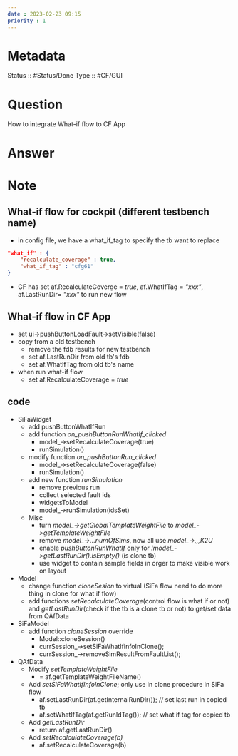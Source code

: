 ```yaml
---
date : 2023-02-23 09:15
priority : 1
---
```

# Metadata
Status :: #Status/Done
Type :: #CF/GUI 
# Question
How to integrate What-if flow to CF App
# Answer
# Note
## What-if flow for cockpit (different testbench name)
* in config file, we have a what_if_tag to specify the tb want to replace <br>
```json
"what_if" : { 
    "recalculate_coverage" : true,
    "what_if_tag" : "cfg61"
}
```
* CF has set af.RecalculateCoverge = *true*, af.WhatIfTag = *"xxx"*, af.LastRunDir= *"xxx"* to run new flow
## What-if flow in CF App
* set ui->pushButtonLoadFault->setVisible(false)
* copy from a old testbench
	* remove the fdb results for new testbench
	* set af.LastRunDir from old tb's fdb
	* set af.WhatIfTag from old tb's name
* when run what-if flow
	* set af.RecalculateCoverage = *true*
## code
* SiFaWidget
	* add pushButtonWhatIfRun
	* add function *on_pushButtonRunWhatIf_clicked*
		* model_->setRecalculateCoverage(true)
		* runSimulation()
	* modify function *on_pushButtonRun_clicked*
		* model_->setRecalculateCoverage(false)
		* runSimulation()
	* add new function *runSimulation*
		* remove previous run
		* collect selected fault ids
		* widgetsToModel
		* model_->runSimulation(idsSet)
	* Misc
		* turn *model_->getGlobalTemplateWeightFile* to *model_->getTemplateWeightFile*
		* remove *model_->...numOfSims*, now all use *model_->,,,K2U*
		* enable *pushButtonRunWhatIf* only for *!model_->getLastRunDir().isEmpty()* (is clone tb)
		* use widget to contain sample fields in orger to make visible work on layout
* Model
	* change function *cloneSesion* to virtual (SiFa flow need to do more thing in clone for what if flow)
	* add functions *setRecalculateCoverage*(control flow is what if or not) and *getLastRunDir*(check if the tb is a clone tb or not) to get/set data from QAfData
* SiFaModel
	* add function *cloneSession* override
		* Model::cloneSession()
		* currSession_->setSiFaWhatIfInfoInClone();
		* currSession_->removeSimResultFromFaultList();
* QAfData
	* Modify *setTemplateWeightFile*
		* = af.getTemplateWeightFileName()
	* Add *setSiFaWhatIfInfoInClone*; only use in clone procedure in SiFa flow
		* af.setLastRunDir(af.getInternalRunDir());  // set last run in copied tb
		* af.setWhatIfTag(af.getRunIdTag()); // set what if tag for copied tb
	* Add *getLastRunDir*
		* return af.getLastRunDir()
	* Add *setRecalculateCoverage(b)*
		* af.setRecalculateCoverage(b)
